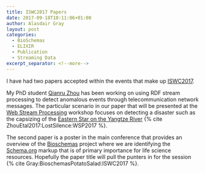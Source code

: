 ```yaml
---
title: ISWC2017 Papers
date: 2017-09-18T10:11:06+01:00
author: Alasdair Gray
layout: post
categories:
  - BioSchemas
  - ELIXIR
  - Publication
  - Streaming Data
excerpt_separator: <!--more-->
---
```

I have had two papers accepted within the events that make up [ISWC2017](http://iswc2017.semanticweb.org).

My PhD student [Qianru Zhou](http://home.eps.hw.ac.uk/~qz1/) has been working on using RDF stream processing to detect anomalous events through telecommunication network messages. The particular scenario in our paper that will be presented at the [Web Stream Processing](http://streamreasoning.org/events/wsp2017) workshop focuses on detecting a disaster such as the capsizing of the [Eastern Star on the Yangtze River](https://en.wikipedia.org/wiki/Sinking_of_Dongfang_zhi_Xing) {% cite ZhouEtal2017:LostSilence:WSP2017 %}.

The second paper is a poster in the main conference that provides an overview of the [Bioschemas](http://bioschemas.org) project where we are identifying the [Schema.org](http://schema.org) markup that is of primary importance for life science resources. Hopefully the paper title will pull the punters in for the session {% cite Gray:BioschemasPotatoSalad:ISWC2017 %}.

<!--more-->